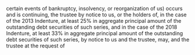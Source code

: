 certain events of bankruptcy, insolvency, or reorganization of us) occurs and is continuing, the trustee by notice to us,
or the holders of, in the case of the 2013 Indenture, at least 25% in aggregate principal amount of the outstanding
debt securities of such series, and in the case of the 2018 Indenture, at least 33% in aggregate principal amount of
the outstanding debt securities of such series, by notice to us and the trustee, may, and the trustee at the request of